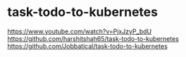 # task-todo-to-kubernetes

https://www.youtube.com/watch?v=PjxJzyP_bdU
https://github.com/harshitshah65/task-todo-to-kubernetes
https://github.com/Jobbatical/task-todo-to-kubernetes